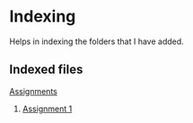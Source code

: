 # Indexing
Helps in indexing the folders that I have added.
## Indexed files
[Assignments](https://github.com/amritapoudel16/EAD/tree/main/Assignment)
1. [Assignment 1](https://github.com/amritapoudel16/EAD/tree/main/Assignment/Assignment%201)